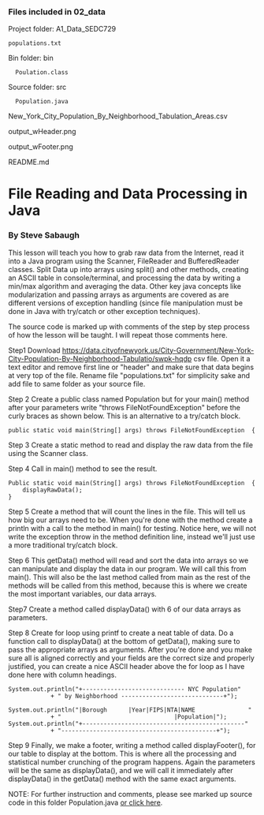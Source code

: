 ### Files included in 02_data
Project folder: A1_Data_SEDC729

    populations.txt 
  Bin folder: bin
  
      Poulation.class
  Source folder: src
  
      Population.java

New_York_City_Population_By_Neighborhood_Tabulation_Areas.csv

output_wHeader.png

output_wFooter.png

README.md

# File Reading and Data Processing in Java
### By Steve Sabaugh

This lesson will teach you how to grab raw data from the Internet, read 
it into a Java program using the Scanner, FileReader and BufferedReader
classes. Split Data up into arrays using split() and other methods, 
creating an ASCII table in console/terminal, and processing the data by
writing a min/max algorithm and averaging the data. Other key java concepts 
like modularization and passing arrays as arguments are covered as are 
different versions of exception handling (since file manipulation must be 
done in Java with try/catch or other exception techniques).

The source code is marked up with comments of the step by step process of 
how the lesson will be taught. I will repeat those comments here.

Step1 
Download https://data.cityofnewyork.us/City-Government/New-York-City-Population-By-Neighborhood-Tabulatio/swpk-hqdp
csv file. Open it a text editor and remove first line or "header"
and make sure that data begins at very top of the file. Rename 
file "populations.txt" for simplicity sake and add file to same folder
as your source file.

Step 2 
Create a public class named Population but for your main()
method after your parameters write "throws FileNotFoundException" before
the curly braces as shown below. This is an alternative to a try/catch 
block.

	public static void main(String[] args) throws FileNotFoundException  {

Step 3 
Create a static method to read and display the raw data from
the file using the Scanner class.

Step 4
Call in main() method to see the result.

	Public static void main(String[] args) throws FileNotFoundException  {
		displayRawData();
	}

Step 5
Create a method that will count the lines in the file. This will tell
us how big our arrays need to be. When you're done with the method 
create a println with a call to the method in main() for testing. 
Notice here, we will not write the exception throw in the method
definition line, instead we'll just use a more traditional try/catch
block.

Step 6
This getData() method will read and sort the data into arrays so we can
manipulate and display the data in our program. We will call this from 
main(). This will also be the last method called from main as the rest
of the methods will be called from this method, because this is where
we create the most important variables, our data arrays.

Step7
Create a method called displayData() with 6 of our data arrays as
parameters.

Step 8
Create for loop using printf to create a neat table of data. Do a 
function call to displayData() at the bottom of getData(), making sure
to pass the appropriate arrays as arguments. After you're done and you 
make sure all is aligned correctly and your fields are the correct size 
and properly justified, you can create a nice ASCII header above the for 
loop as I have done here with column headings. 

	System.out.println("+----------------------------- NYC Population"
				+ " by Neighborhood -----------------------------+");
				
	System.out.println("|Borough      |Year|FIPS|NTA|NAME               "
				+ "                                |Population|");
	System.out.println("+----------------------------------------------"
				+ "--------------------------------------------+");

Step 9
Finally, we make a footer, writing a method called displayFooter(), for our 
table to display at the bottom. This is where all the processing and 
statistical number crunching of the program happens. Again the parameters 
will be the same as displayData(), and we will call it immediately after 
displayData() in the getData() method with the same exact arguments.

NOTE: For further instruction and comments, please see marked up
source code in this folder Population.java
[or click here](https://github.com/hunter-teacher-cert/reg_assignments-SAYbaw/blob/main/02_data/A1_Data_SEDC729/src/Population.java).
